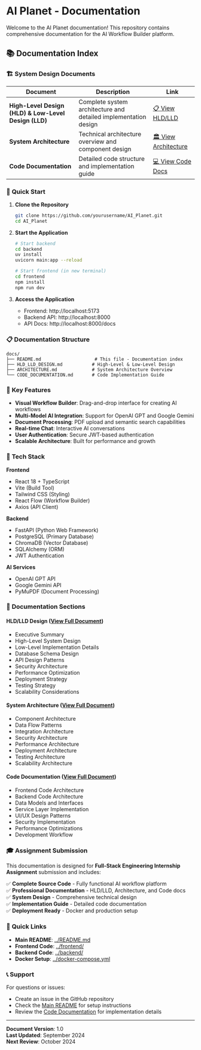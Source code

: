 # AI Planet - Documentation

Welcome to the AI Planet documentation! This repository contains comprehensive documentation for the AI Workflow Builder platform.

## 📚 Documentation Index

### 🏗️ **System Design Documents**

| Document | Description | Link |
|----------|-------------|------|
| **High-Level Design (HLD) & Low-Level Design (LLD)** | Complete system architecture and detailed implementation design | [📋 View HLD/LLD](./HLD_LLD_DESIGN.md) |
| **System Architecture** | Technical architecture overview and component design | [🏛️ View Architecture](./ARCHITECTURE.md) |
| **Code Documentation** | Detailed code structure and implementation guide | [💻 View Code Docs](./CODE_DOCUMENTATION.md) |

### 🚀 **Quick Start**

1. **Clone the Repository**
   ```bash
   git clone https://github.com/yourusername/AI_Planet.git
   cd AI_Planet
   ```

2. **Start the Application**
   ```bash
   # Start backend
   cd backend
   uv install
   uvicorn main:app --reload
   
   # Start frontend (in new terminal)
   cd frontend
   npm install
   npm run dev
   ```

3. **Access the Application**
   - Frontend: http://localhost:5173
   - Backend API: http://localhost:8000
   - API Docs: http://localhost:8000/docs

### 📋 **Documentation Structure**

```
docs/
├── README.md                    # This file - Documentation index
├── HLD_LLD_DESIGN.md           # High-Level & Low-Level Design
├── ARCHITECTURE.md             # System Architecture Overview
└── CODE_DOCUMENTATION.md       # Code Implementation Guide
```

### 🎯 **Key Features**

- **Visual Workflow Builder**: Drag-and-drop interface for creating AI workflows
- **Multi-Model AI Integration**: Support for OpenAI GPT and Google Gemini
- **Document Processing**: PDF upload and semantic search capabilities
- **Real-time Chat**: Interactive AI conversations
- **User Authentication**: Secure JWT-based authentication
- **Scalable Architecture**: Built for performance and growth

### 🔧 **Tech Stack**

**Frontend**
- React 18 + TypeScript
- Vite (Build Tool)
- Tailwind CSS (Styling)
- React Flow (Workflow Builder)
- Axios (API Client)

**Backend**
- FastAPI (Python Web Framework)
- PostgreSQL (Primary Database)
- ChromaDB (Vector Database)
- SQLAlchemy (ORM)
- JWT Authentication

**AI Services**
- OpenAI GPT API
- Google Gemini API
- PyMuPDF (Document Processing)

### 📖 **Documentation Sections**

#### **HLD/LLD Design** ([View Full Document](./HLD_LLD_DESIGN.md))
- Executive Summary
- High-Level System Design
- Low-Level Implementation Details
- Database Schema Design
- API Design Patterns
- Security Architecture
- Performance Optimization
- Deployment Strategy
- Testing Strategy
- Scalability Considerations

#### **System Architecture** ([View Full Document](./ARCHITECTURE.md))
- Component Architecture
- Data Flow Patterns
- Integration Architecture
- Security Architecture
- Performance Architecture
- Deployment Architecture
- Testing Architecture
- Scalability Architecture

#### **Code Documentation** ([View Full Document](./CODE_DOCUMENTATION.md))
- Frontend Code Architecture
- Backend Code Architecture
- Data Models and Interfaces
- Service Layer Implementation
- UI/UX Design Patterns
- Security Implementation
- Performance Optimizations
- Development Workflow

### 🎓 **Assignment Submission**

This documentation is designed for **Full-Stack Engineering Internship Assignment** submission and includes:

✅ **Complete Source Code** - Fully functional AI workflow platform  
✅ **Professional Documentation** - HLD/LLD, Architecture, and Code docs  
✅ **System Design** - Comprehensive technical design  
✅ **Implementation Guide** - Detailed code documentation  
✅ **Deployment Ready** - Docker and production setup  

### 🔗 **Quick Links**

- **Main README**: [../README.md](../README.md)
- **Frontend Code**: [../frontend/](../frontend/)
- **Backend Code**: [../backend/](../backend/)
- **Docker Setup**: [../docker-compose.yml](../docker-compose.yml)

### 📞 **Support**

For questions or issues:
- Create an issue in the GitHub repository
- Check the [Main README](../README.md) for setup instructions
- Review the [Code Documentation](./CODE_DOCUMENTATION.md) for implementation details

---

**Document Version**: 1.0  
**Last Updated**: September 2024  
**Next Review**: October 2024

